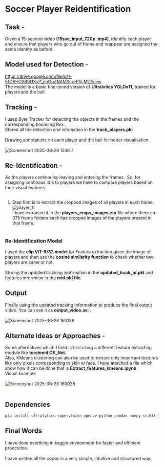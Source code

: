 # Soccer Player Reidentification
## Task - 
Given a 15-second video **(15sec_input_720p .mp4)**, identify each player and ensure that
players who go out of frame and reappear are assigned the same identity as before.<br>
## Model used for Detection - 
https://drive.google.com/file/d/1-5fOSHOSB9UXyP_enOoZNAMScrePVcMD/view <br>
The model is a basic fine-tuned version of **Ultralvtics YOLOv11**, trained for players and the ball.<br>
## Tracking - 
I used Byte Tracker for detecting the objects in the frames and the corresponding bounding Box.<br>
Stored all the detection and infomation in the **track_players.pkl** <br><br>
Drawing annotations on each player and the ball for better visualisation.<br><br>
![Screenshot 2025-06-28 154611](https://github.com/user-attachments/assets/d88b60b5-2e01-4c0f-96ca-b632e6395827) <br>
## Re-Identification - 
As the players  continoulsy leaving and entering the frames . So, for assigning continous id's to players we have to compare players based on their visual features. <br><br>
1) Step first is to extract the cropped images of all players in each frame.<br>
![player_11](https://github.com/user-attachments/assets/a5cde57d-645c-4966-8b61-4fc356a7bde2)<br>
I have extracted it in the **players_crops_images.zip** file where there are 375 frame folders each has cropped images of the players present in that frame.<br><br>
### Re-Identification Model
I used the **clip ViT-B/32 model** for Feature extraction given the image of players and then use the **cosine similarity function** to check whether two players are same or not.<br><br>
Storing the updated tracking inofrmation in the **updated_track_id.pkl** and features informtion in the **reid.pkl file**.
## Output 
Finally using the updated tracking information to produce the final output video. You can see it as **output_video.avi** .<br><br>
![Screenshot 2025-06-28 160138](https://github.com/user-attachments/assets/959ef1ab-a0a9-452f-8cd0-164412882dea)
## Alternate ideas or Approaches -
Some alternatives which I tried is first using a different feature extracting module like **torchreid OS_Net**.<br>
Also, KMeans clustering can also be used to extract only important features like only pixels corresponding to skin or face. I have attached a file which show how it can be done that is 
**Extract_features_kmeans.ipynb**. <br>
Visual Example <br><br>
![Screenshot 2025-06-28 160928](https://github.com/user-attachments/assets/790c183d-6559-4f6d-9caa-85a5c0b966c1)<br><br>
## Dependencies
```bash
pip install ultralytics supervision opencv-python pandas numpy scikit-learn torchreid torch git+https://github.com/openai/CLIP.git
```

## Final Words
I have done everthing in kaggle environment for faster and efficient prodcution. <br><br>
I have written all the codes in a very simple, intuitive and structured way. 




